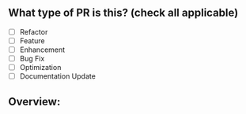 ## What type of PR is this? (check all applicable)

- [ ] Refactor
- [ ] Feature
- [ ] Enhancement
- [ ] Bug Fix
- [ ] Optimization
- [ ] Documentation Update

## Overview: 
[comment]: # (Provide a brief outline and explanation of what this PR contains answering common questions i.e.  Why is this change required? What problem does it solve? What prompted this change? How does it provide benefits? What would the benefits of the change be?  )

